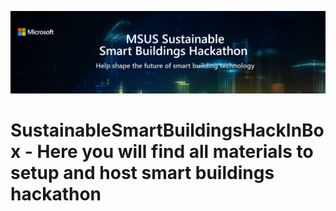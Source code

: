 ![HackathonBanner](https://github.com/MODDSAIAccelerators/SustainableSmartBuildingsHackInBox/blob/main/Program%20Assets/HackathonBanner.PNG)
# SustainableSmartBuildingsHackInBox - Here you will find all materials to setup and host smart buildings hackathon
